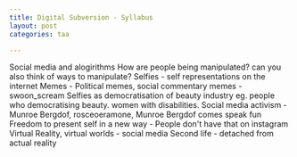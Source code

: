 ```yaml
---
title: Digital Subversion - Syllabus
layout: post
categories: taa

---
```


Social media and alogirithms
How are people being manipulated?
can you also think of ways to manipulate?
Selfies - self representations on the internet
Memes - Political memes, social commentary memes - swoon_scream
Selfies as democratisation of beauty industry eg. people who democratising beauty. women with disabilities.
Social media activism - Munroe Bergdof, rosceoeramone,
Munroe Bergdof comes speak fun
Freedom to present self in a new way - People don't have that on instagram
Virtual Reality, virtual worlds - social media
Second life - detached from actual reality
